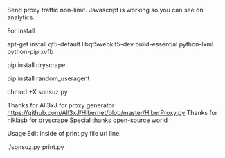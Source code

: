 Send proxy traffic non-limit. Javascript is working so you can see on analytics. 

For install

apt-get install qt5-default libqt5webkit5-dev build-essential python-lxml python-pip xvfb

pip install dryscrape

pip install random_useragent

chmod +X sonsuz.py

Thanks for All3xJ for proxy generator https://github.com/All3xJ/Hibernet/blob/master/HiberProxy.py Thanks for niklasb for dryscrape Special thanks open-source world

Usage
Edit inside of print.py file url line. 

./sonsuz.py print.py
